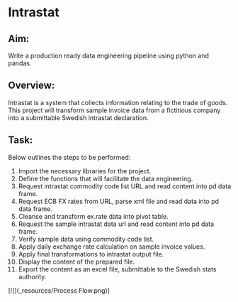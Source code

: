 
# Intrastat

## Aim:
Write a production ready data engineering pipeline using python and pandas.

## Overview: 
Intrastat is a system that collects information relating to the trade of goods. This project will transform sample invoice data from a fictitious company into a submittable Swedish intrastat declaration.

## Task:
Below outlines the steps to be performed:

 01) Import the necessary libraries for the project.
 02) Define the functions that will facilitate the data engineering.
 03) Request intrastat commodity code list URL and read content into pd data frame.
 04) Request ECB FX rates from URL, parse xml file and read data into pd data frame.
 05) Cleanse and transform ex.rate data into pivot table.
 06) Request the sample intrastat data url and read content into pd data frame.
 07) Verify sample data using commodity code list.
 08) Apply daily exchange rate calculation on sample invoice values.
 09) Apply final transformations to intrastat output file. 
 10) Display the content of the prepared file.
 11) Export the content as an excel file, submittable to the Swedish stats authority.

[![](_resources/Process Flow.png)]

